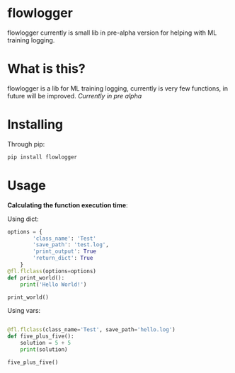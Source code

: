 # flowlogger
flowlogger currently is small lib in pre-alpha version for helping with ML training logging.
# What is this?

flowlogger is a lib for ML training logging, currently is very few functions, in future will be improved.
*Currently in pre alpha*
# Installing
Through pip:
```python
pip install flowlogger
```
# Usage
**Calculating the function execution time**:

Using dict:
```python
options = {
        'class_name': 'Test'
        'save_path': 'test.log',
        'print_output': True
        'return_dict': True
    }
@fl.flclass(options=options)
def print_world():
    print('Hello World!')

print_world()
```
Using vars:
```python

@fl.flclass(class_name='Test', save_path='hello.log')
def five_plus_five():
    solution = 5 + 5
    print(solution)

five_plus_five()
```
